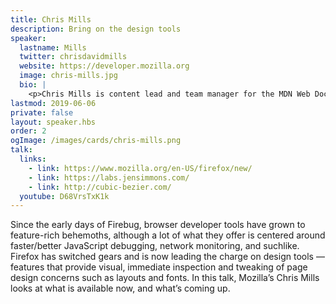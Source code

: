 ```yaml
---
title: Chris Mills
description: Bring on the design tools
speaker:
  lastname: Mills
  twitter: chrisdavidmills
  website: https://developer.mozilla.org
  image: chris-mills.jpg
  bio: |
    <p>Chris Mills is content lead and team manager for the MDN Web Docs writer’s team at Mozilla. Since about the year 2000 he has enjoyed tinkering with web technologies, moaning about accessibility, and writing great documentation. He has come full circle from raging heavy metal drummer, to grumpy old man and spreadsheet admin.</p>
lastmod: 2019-06-06
private: false
layout: speaker.hbs
order: 2
ogImage: /images/cards/chris-mills.png
talk:
  links:
    - link: https://www.mozilla.org/en-US/firefox/new/
    - link: https://labs.jensimmons.com/
    - link: http://cubic-bezier.com/
  youtube: D68VrsTxK1k
---
```


Since the early days of Firebug, browser developer tools have grown to feature-rich behemoths, although a lot of what they offer is centered around faster/better JavaScript debugging, network monitoring, and suchlike. Firefox has switched gears and is now leading the charge on design tools — features that provide visual, immediate inspection and tweaking of page design concerns such as layouts and fonts. In this talk, Mozilla’s Chris Mills looks at what is available now, and what’s coming up.
